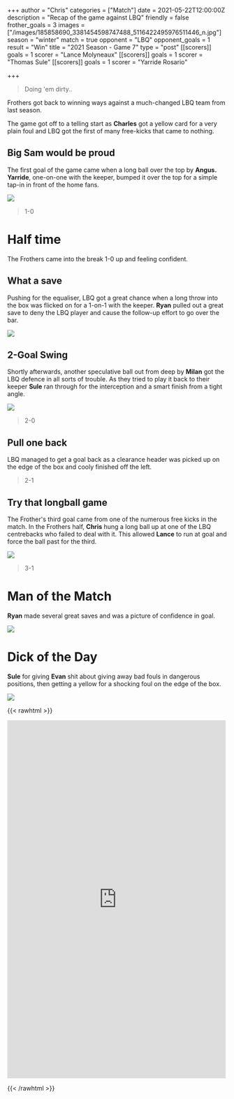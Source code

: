 +++
author = "Chris"
categories = ["Match"]
date = 2021-05-22T12:00:00Z
description = "Recap of the game against LBQ"
friendly = false
frother_goals = 3
images = ["/images/185858690_3381454598747488_5116422495976511446_n.jpg"]
season = "winter"
match = true
opponent = "LBQ"
opponent_goals = 1
result = "Win"
title = "2021 Season - Game 7"
type = "post"
[[scorers]]
goals = 1
scorer = "Lance Molyneaux"
[[scorers]]
goals = 1
scorer = "Thomas Sule"
[[scorers]]
goals = 1
scorer = "Yarride Rosario"

+++
> Doing 'em dirty..

Frothers got back to winning ways against a much-changed LBQ team from last season.

The game got off to a telling start as **Charles** got a yellow card for a very plain foul and LBQ got the first of many free-kicks that came to nothing.

## Big Sam would be proud

The first goal of the game came when a long ball over the top by **Angus.** **Yarride**, one-on-one with the keeper, bumped it over the top for a simple tap-in in front of the home fans.

![](/images/185998846_3381455922080689_6569067530094179531_n.jpg)

> 1-0

# Half time

The Frothers came into the break 1-0 up and feeling confident.

## What a save

Pushing for the equaliser, LBQ got a great chance when a long throw into the box was flicked on for a 1-on-1 with the keeper. **Ryan** pulled out a great save to deny the LBQ player and cause the follow-up effort to go over the bar.

![](/images/186498466_3381455152080766_3950239862005908952_n.jpg)

## 2-Goal Swing

Shortly afterwards, another speculative ball out from deep by **Milan** got the LBQ defence in all sorts of trouble. As they tried to play it back to their keeper **Sule** ran through for the interception and a smart finish from a tight angle.

![](/images/186522339_3381455065414108_2089551248049209625_n.jpg)

> 2-0

## Pull one back

LBQ managed to get a goal back as a clearance header was picked up on the edge of the box and cooly finished off the left.

> 2-1

## Try that longball game

The Frother's third goal came from one of the numerous free kicks in the match. In the Frothers half, **Chris** hung a long ball up at one of the LBQ centrebacks who failed to deal with it. This allowed **Lance** to run at goal and force the ball past for the third.

![](/images/185716792_3381455362080745_7398063688632025569_n.jpg)

> 3-1

# Man of the Match

**Ryan** made several great saves and was a picture of confidence in goal.

![](/images/ryan_leap.jpg)

# Dick of the Day

**Sule** for giving **Evan** shit about giving away bad fouls in dangerous positions, then getting a yellow for a shocking foul on the edge of the box.

![](/images/sule_check.jpg)

{{< rawhtml >}}
<div class="row">
<iframe src="https://www.facebook.com/plugins/post.php?href=https%3A%2F%2Fwww.facebook.com%2FNZSundayFootball%2Fposts%2F3381458848747063&show_text=true&width=500" width="500" height="820" style="border:none;overflow:hidden" scrolling="no" frameborder="0" allowfullscreen="true" allow="autoplay; clipboard-write; encrypted-media; picture-in-picture; web-share"></iframe>
</div>

{{< /rawhtml >}}